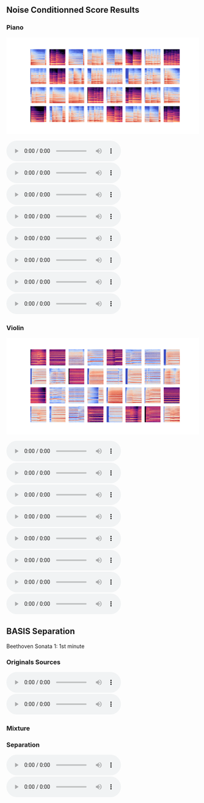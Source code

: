 ## Noise Conditionned Score Results


### Piano

![Spectrograms](https://raw.githubusercontent.com/SamArgt/AudioSourceSep/master/trained_ncsn/ncsn_piano_192_32_dB_custom_loop/generated_samples/ckpt10_generated_samples.png)

<audio controls preload="auto">
<source src="https://raw.githubusercontent.com/SamArgt/AudioSourceSep/master/trained_ncsn/ncsn_piano_192_32_dB_custom_loop/generated_samples/inv_gen_sample_1.wav" type="audio/wav">
</audio>
<audio controls preload="auto">
<source src="https://raw.githubusercontent.com/SamArgt/AudioSourceSep/master/trained_ncsn/ncsn_piano_192_32_dB_custom_loop/generated_samples/inv_gen_sample_2.wav" type="audio/wav">
</audio>
<audio controls preload="auto">
<source src="https://raw.githubusercontent.com/SamArgt/AudioSourceSep/master/trained_ncsn/ncsn_piano_192_32_dB_custom_loop/generated_samples/inv_gen_sample_3.wav" type="audio/wav">
</audio>
<audio controls preload="auto">
<source src="https://raw.githubusercontent.com/SamArgt/AudioSourceSep/master/trained_ncsn/ncsn_piano_192_32_dB_custom_loop/generated_samples/inv_gen_sample_4.wav" type="audio/wav">
</audio>
<audio controls preload="auto">
<source src="https://raw.githubusercontent.com/SamArgt/AudioSourceSep/master/trained_ncsn/ncsn_piano_192_32_dB_custom_loop/generated_samples/inv_gen_sample_5.wav" type="audio/wav">
</audio>
<audio controls preload="auto">
<source src="https://raw.githubusercontent.com/SamArgt/AudioSourceSep/master/trained_ncsn/ncsn_piano_192_32_dB_custom_loop/generated_samples/inv_gen_sample_6.wav" type="audio/wav">
</audio>
<audio controls preload="auto">
<source src="https://raw.githubusercontent.com/SamArgt/AudioSourceSep/master/trained_ncsn/ncsn_piano_192_32_dB_custom_loop/generated_samples/inv_gen_sample_7.wav" type="audio/wav">
</audio>
<audio controls preload="auto">
<source src="https://raw.githubusercontent.com/SamArgt/AudioSourceSep/master/trained_ncsn/ncsn_piano_192_32_dB_custom_loop/generated_samples/inv_gen_sample_8.wav" type="audio/wav">
</audio>

### Violin

![Spectrograms](https://raw.githubusercontent.com/SamArgt/AudioSourceSep/master/trained_ncsn/ncsn_violin_192_32_dB_custom_loop/generated_samples/ckpt10_generated_samples.png)

<audio controls preload="auto">
<source src="https://raw.githubusercontent.com/SamArgt/AudioSourceSep/master/trained_ncsn/ncsn_violin_192_32_dB_custom_loop/generated_samples/inv_gen_sample_1.wav" type="audio/wav">
</audio>
<audio controls preload="auto">
<source src="https://raw.githubusercontent.com/SamArgt/AudioSourceSep/master/trained_ncsn/ncsn_violin_192_32_dB_custom_loop/generated_samples/inv_gen_sample_2.wav" type="audio/wav">
</audio>
<audio controls preload="auto">
<source src="https://raw.githubusercontent.com/SamArgt/AudioSourceSep/master/trained_ncsn/ncsn_violin_192_32_dB_custom_loop/generated_samples/inv_gen_sample_3.wav" type="audio/wav">
</audio>
<audio controls preload="auto">
<source src="https://raw.githubusercontent.com/SamArgt/AudioSourceSep/master/trained_ncsn/ncsn_violin_192_32_dB_custom_loop/generated_samples/inv_gen_sample_4.wav" type="audio/wav">
</audio>
<audio controls preload="auto">
<source src="https://raw.githubusercontent.com/SamArgt/AudioSourceSep/master/trained_ncsn/ncsn_violin_192_32_dB_custom_loop/generated_samples/inv_gen_sample_5.wav" type="audio/wav">
</audio>
<audio controls preload="auto">
<source src="https://raw.githubusercontent.com/SamArgt/AudioSourceSep/master/trained_ncsn/ncsn_violin_192_32_dB_custom_loop/generated_samples/inv_gen_sample_6.wav" type="audio/wav">
</audio>
<audio controls preload="auto">
<source src="https://raw.githubusercontent.com/SamArgt/AudioSourceSep/master/trained_ncsn/ncsn_violin_192_32_dB_custom_loop/generated_samples/inv_gen_sample_7.wav" type="audio/wav">
</audio>
<audio controls preload="auto">
<source src="https://raw.githubusercontent.com/SamArgt/AudioSourceSep/master/trained_ncsn/ncsn_violin_192_32_dB_custom_loop/generated_samples/inv_gen_sample_8.wav" type="audio/wav">
</audio>


## BASIS Separation

Beethoven Sonata 1: 1st minute

### Originals Sources

<audio controls preload="auto">
<source src="https://raw.githubusercontent.com/SamArgt/AudioSourceSep/master/basis_sep_results/beethoven_sonata_1_sep_1min/ground_truth1.wav" type="audio/wav">
</audio>
<audio controls preload="auto">
<source src="https://raw.githubusercontent.com/SamArgt/AudioSourceSep/master/basis_sep_results/beethoven_sonata_1_sep_1min/ground_truth2.wav" type="audio/wav">
</audio>

### Mixture

### Separation

<audio controls preload="auto">
<source src="https://raw.githubusercontent.com/SamArgt/AudioSourceSep/master/basis_sep_results/beethoven_sonata_1_sep_1min/sep1.wav" type="audio/wav">
</audio>
<audio controls preload="auto">
<source src="https://raw.githubusercontent.com/SamArgt/AudioSourceSep/master/basis_sep_results/beethoven_sonata_1_sep_1min/sep2.wav" type="audio/wav">
</audio>

